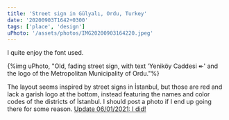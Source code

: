 ```yaml
---
title: 'Street sign in Gülyalı, Ordu, Turkey'
date: '20200903T1642+0300'
tags: ['place', 'design']
uPhoto: '/assets/photos/IMG20200903164220.jpeg'
---
```


I quite enjoy the font used.

<!-- endexcerpt -->

{%img uPhoto, "Old, fading street sign, with text 'Yeniköy Caddesi ↞' and the logo of the Metropolitan Municipality of Ordu."%}

The layout seems inspired by street signs in İstanbul, but those are red and lack a garish logo at the bottom, instead featuring the names and color codes of the districts of İstanbul. I should post a photo if I end up going there for some reason. <ins>Update 06/01/2021: [I did!](https://denizaksimsek.com/2020/istanbul-street-sign/)</ins>
